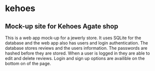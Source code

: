 # kehoes
## Mock-up site for Kehoes Agate shop

This is a web app mock-up for a jewerly store. It uses SQLite for the database and the web app also has users and login authentication.
The database stores reviews and the users information. The passwords are hashed before they are stored.
When a user is logged in they are able to edit and delete reviews. 
Login and sign up options are availible on the bottom on of the page.
